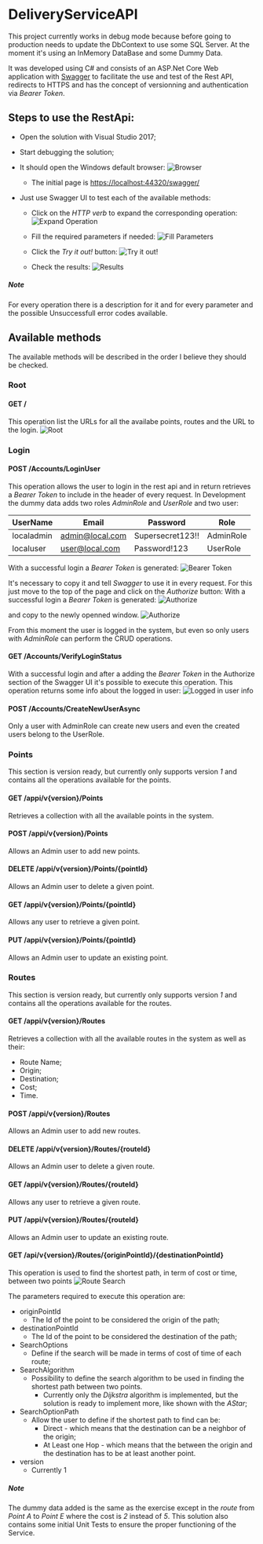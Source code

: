 # DeliveryServiceAPI
This project currently works in debug mode because before going to production needs to update the DbContext to use some SQL Server. At the moment it's using an InMemory DataBase and some Dummy Data.

It was developed using C# and consists of an ASP.Net Core Web application with [Swagger](https://swagger.io/) to facilitate the use and test of the Rest API, redirects to HTTPS and has the concept of versionning and authentication via _Bearer Token_.

## Steps to use the RestApi:
* Open the solution with Visual Studio 2017;
* Start debugging the solution;
* It should open the Windows default browser:
![Browser](ReadmeImages/Browser.png?raw=true "Browser")

    * The initial page is [https://localhost:44320/swagger/](https://localhost:44320/swagger/)

* Just use Swagger UI to test each of the available methods:
    * Click on the _HTTP verb_ to expand the corresponding operation:
![Expand Operation](ReadmeImages/Swagger_01.png?raw=true "Expand Operation")

    * Fill the required parameters if needed:
![Fill Parameters](ReadmeImages/Swagger_02.png?raw=true "Fill Parameters")

    * Click the _Try it out!_ button:
![Try it out!](ReadmeImages/Swagger_03.png?raw=true "Try it out!")

    * Check the results:
![Results](ReadmeImages/Swagger_04.png?raw=true "Results")   

##### Note
For every operation there is a description for it and for every parameter and the possible Unsuccessfull error codes available.


## Available methods
The available methods will be described in the order I believe they should be checked.

### Root
#### GET /
This operation list the URLs for all the availabe points, routes and the URL to the login.
![Root](ReadmeImages/Root.png?raw=true "Root") 


### Login
#### POST /Accounts/LoginUser
This operation allows the user to login in the rest api and in return retrieves a _Bearer Token_ to include in the header of every request.
In Development the dummy data adds two roles *AdminRole* and *UserRole* and two user:

| UserName | Email | Password | Role |
| -------- | ----- | -------- | ---- |
| localadmin | admin@local.com | Supersecret123!! | AdminRole |
| localuser  | user@local.com  | Password!123 | UserRole |

With a successful login a _Bearer Token_ is generated:
![Bearer Token](ReadmeImages/BearerToken.png?raw=true "Bearer Token") 

It's necessary to copy it and tell _Swagger_ to use it in every request. For this just move to the top of the page and click on the _Authorize_ button:
With a successful login a _Bearer Token_ is generated:
![Authorize](ReadmeImages/Login_02.png?raw=true "Authorize") 

and copy to the newly openned window.
![Authorize](ReadmeImages/Login_03.png?raw=true "Authorize") 

From this moment the user is logged in the system, but even so only users with _AdminRole_ can perform the CRUD operations.


#### GET /Accounts/VerifyLoginStatus
With a successful login and after a adding the _Bearer Token_ in the Authorize section of the Swagger UI it's possible to execute this operation. This operation returns some info about the logged in user:
![Logged in user info](ReadmeImages/LoggedInUser.png?raw=true "Logged in user info") 


#### POST /Accounts/CreateNewUserAsync
Only a user with AdminRole can create new users and even the created users belong to the UserRole.


### Points
This section is version ready, but currently only supports version *1* and contains all the operations available for the points.

#### GET /appi/v{version}/Points
Retrieves a collection with all the available points in the system.

#### POST /appi/v{version}/Points
Allows an Admin user to add new points.

#### DELETE /appi/v{version}/Points/{pointId}
Allows an Admin user to delete a given point.

#### GET /appi/v{version}/Points/{pointId}
Allows any user to retrieve a given point.

#### PUT /appi/v{version}/Points/{pointId}
Allows an Admin user to update an existing point.


### Routes
This section is version ready, but currently only supports version *1* and contains all the operations available for the routes.

#### GET /appi/v{version}/Routes
Retrieves a collection with all the available routes in the system as well as their:
* Route Name;
* Origin;
* Destination;
* Cost;
* Time.

#### POST /appi/v{version}/Routes
Allows an Admin user to add new routes.

#### DELETE /appi/v{version}/Routes/{routeId}
Allows an Admin user to delete a given route.

#### GET /appi/v{version}/Routes/{routeId}
Allows any user to retrieve a given route.

#### PUT /appi/v{version}/Routes/{routeId}
Allows an Admin user to update an existing route.

#### GET /api/v{version}/Routes/{originPointId}/{destinationPointId}
This operation is used to find the shortest path, in term of cost or time, between two points
![Route Search](ReadmeImages/RouteSearch.png?raw=true "Route Search") 

The parameters required to execute this operation are:
* originPointId
    * The Id of the point to be considered the origin of the path;
* destinationPointId 
    * The Id of the point to be considered the destination of the path;
* SearchOptions
    * Define if the search will be made in terms of cost of time of each route;
* SearchAlgorithm
    * Possibility to define the search algorithm to be used in finding the shortest path between two points.
        * Currently only the _Dijkstra_ algorithm is implemented, but the solution is ready to implement more, like shown with the _AStar_;
* SearchOptionPath
    * Allow the user to define if the shortest path to find can be:
        * Direct - which means that the destination can be a neighbor of the origin;
        * At Least one Hop - which means that the between the origin and the destination has to be at least another point.
* version
    * Currently 1

##### Note
The dummy data added is the same as the exercise except in the _route_ from _Point A_ to _Point E_ where the cost is _2_ instead of _5_. 
This solution also contains some initial Unit Tests to ensure the proper functioning of the Service.
